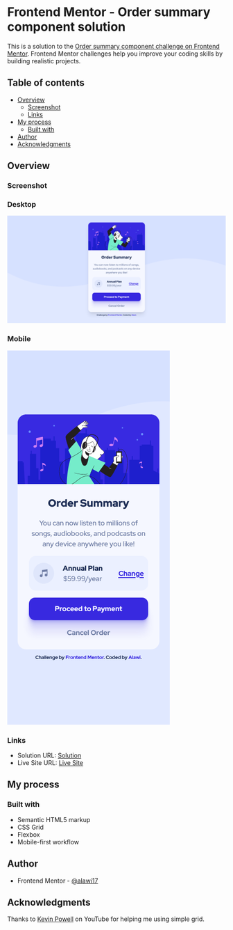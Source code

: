 # Frontend Mentor - Order summary component solution

This is a solution to the [Order summary component challenge on Frontend Mentor](https://www.frontendmentor.io/challenges/order-summary-component-QlPmajDUj). Frontend Mentor challenges help you improve your coding skills by building realistic projects.

## Table of contents

- [Overview](#overview)
  - [Screenshot](#screenshot)
  - [Links](#links)
- [My process](#my-process)
  - [Built with](#built-with)
- [Author](#author)
- [Acknowledgments](#acknowledgments)

## Overview

### Screenshot

### Desktop

![](./images/screenshot-desktop.png)

### Mobile

![](./images/screenshot-mobile.png)

### Links

- Solution URL: [Solution]()
- Live Site URL: [Live Site]()

## My process

### Built with

- Semantic HTML5 markup
- CSS Grid
- Flexbox
- Mobile-first workflow

## Author

- Frontend Mentor - [@alawi17](https://www.frontendmentor.io/profile/alawi17)

## Acknowledgments

Thanks to [Kevin Powell](https://www.youtube.com/@KevinPowell) on YouTube for helping me using simple grid.
